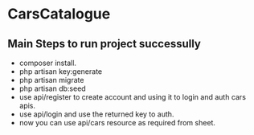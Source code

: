 # CarsCatalogue

## Main Steps to run project successully 

- composer install.
- php artisan key:generate
- php artisan migrate
- php artisan db:seed
- use api/register to create account and using it to login and auth cars apis.
- use api/login and use the returned key to auth.
- now you can use api/cars resource as required from sheet.